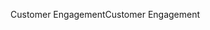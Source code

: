 <span data-ttu-id="9bd38-101">Customer Engagement</span><span class="sxs-lookup"><span data-stu-id="9bd38-101">Customer Engagement</span></span>
